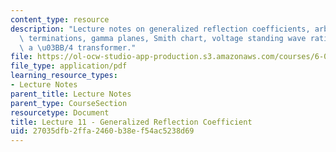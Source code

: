 ```yaml
---
content_type: resource
description: "Lecture notes on generalized reflection coefficients, arbitrary impedance\
  \ terminations, gamma planes, Smith chart, voltage standing wave ratio (VSWR), and\
  \ a \u03BB/4 transformer."
file: https://ol-ocw-studio-app-production.s3.amazonaws.com/courses/6-013-electromagnetics-and-applications-fall-2005/27035dfb2ffa2460b38ef54ac5238d69_lec11.pdf
file_type: application/pdf
learning_resource_types:
- Lecture Notes
parent_title: Lecture Notes
parent_type: CourseSection
resourcetype: Document
title: Lecture 11 - Generalized Reflection Coefficient
uid: 27035dfb-2ffa-2460-b38e-f54ac5238d69
---
```

